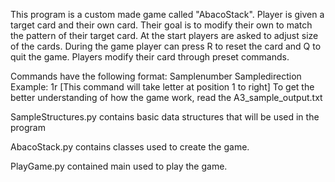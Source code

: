 This program is a custom made game called "AbacoStack". Player is given a target card and their own card. Their goal is to modify their own to match the pattern of their target card. At the start players are asked to adjust size of the cards. During the game player can press R to reset the card and Q to quit the game. Players modify their card through preset commands. 

Commands have the following format:
Samplenumber Sampledirection    
Example: 1r [This command will take letter at position 1 to right]
To get the better understanding of how the game work, read the A3_sample_output.txt  

SampleStructures.py contains basic data structures that will be used in the program

AbacoStack.py contains classes used to create the game.

PlayGame.py contained main used to play the game.
